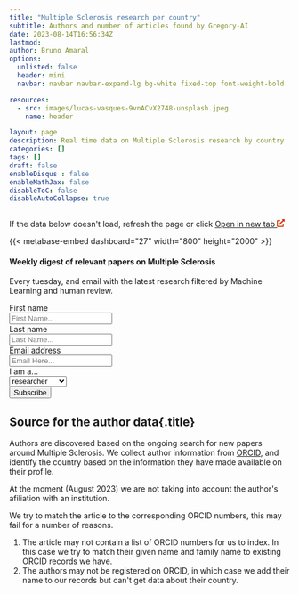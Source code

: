 ```yaml
---
title: "Multiple Sclerosis research per country"
subtitle: Authors and number of articles found by Gregory-AI
date: 2023-08-14T16:56:34Z
lastmod: 
author: Bruno Amaral
options:
  unlisted: false
  header: mini
  navbar: navbar navbar-expand-lg bg-white fixed-top font-weight-bold

resources:
  - src: images/lucas-vasques-9vnACvX2748-unsplash.jpeg
    name: header

layout: page
description: Real time data on Multiple Sclerosis research by country
categories: []
tags: []
draft: false
enableDisqus : false
enableMathJax: false
disableToC: false
disableAutoCollapse: true
---
```


<div class="row justify-content-center align-items-start mb-5 mt-5 p-md-5">
<div class="col-md-8">
<p>If the data below doesn't load, refresh the page or click 
<a href="https://metabase.gregory-ms.com/public/dashboard/ce92fcfa-ed1f-4880-8681-a6286f698216" class="font-weight-bold" target="_blank">Open in new tab <svg xmlns="http://www.w3.org/2000/svg" viewBox="0 0 512 512" style="width:14px; height:auto;" class="">
<path d="M432,320H400a16,16,0,0,0-16,16V448H64V128H208a16,16,0,0,0,16-16V80a16,16,0,0,0-16-16H48A48,48,0,0,0,0,112V464a48,48,0,0,0,48,48H400a48,48,0,0,0,48-48V336A16,16,0,0,0,432,320ZM488,0h-128c-21.37,0-32.05,25.91-17,41l35.73,35.73L135,320.37a24,24,0,0,0,0,34L157.67,377a24,24,0,0,0,34,0L435.28,133.32,471,169c15,15,41,4.5,41-17V24A24,24,0,0,0,488,0Z" fill="#dc3600"></path>
</svg></a>
</p>

{{< metabase-embed dashboard="27" width="800" height="2000" >}}

</div>

  <div class="col-md-4 col-12 justify-content-center ">
    <div class="col-md-12 ml-auto mr-auto">
                <div class="card card-contact card-raised">
                  <form role="form" id="contact-form1" method="post" action="https://api.gregory-ms.com/subscriptions/new/">
                    <div class="card-header text-center px-3">
                      <h4 class="card-title font-weight-bold">Weekly digest of relevant papers on Multiple Sclerosis</h4>
                      <p class="p-3">Every tuesday, and email with the latest research filtered by Machine Learning and human review.</p>
                    </div>
                    <div class="card-body">
                      <div class="row">
                        <div class="col-md-6 pr-2">
                          <label>First name</label>
                          <div class="input-group">
                            <div class="input-group-prepend">
                              <span class="input-group-text pr-2"><i class="now-ui-icons users_circle-08"></i></span>
                            </div>
                            <input type="text" name="first_name" class="form-control" placeholder="First Name..." aria-label="First Name..." autocomplete="given-name">
                          </div>
                        </div>
                        <div class="col-md-6 pl-2">
                          <div class="form-group">
                            <label>Last name</label>
                            <div class="input-group">
                              <div class="input-group-prepend">
                                <span class="input-group-text pr-2"><i class="now-ui-icons text_caps-small"></i></span>
                              </div>
                              <input type="text" name="last_name" class="form-control" placeholder="Last Name..." aria-label="Last Name..." autocomplete="family-name">
                            </div>
                          </div>
                        </div>
                      </div>
                      <div class="form-group">
                        <label>Email address</label>
                        <div class="input-group">
                          <div class="input-group-prepend">
                            <span class="input-group-text pr-2"><i class="now-ui-icons ui-1_email-85"></i></span>
                          </div>
                          <input type="email" name="email" id="email" class="form-control" placeholder="Email Here..." autocomplete="email">
                        </div>
                      </div>
                      <div class="form-group">
                        <label>I am a...</label>
                        <div class="input-group">
                          <select id="profile" name="profile" class="form-control">
                            <option value="researcher">researcher</option>
                            <option value="doctor">doctor</option>
                            <option value="clinical centre">clinical centre</option>
                            <option value="patient">patient</option>
                          </select>
                        </div>
                      </div>
                      <div class="row">
                        <div class="col-md-12 ml-auto mr-auto text-center">
                          <input value="2" name="list" id="list" type="hidden">
                          <button type="submit" class="btn btn-primary btn-round mr-auto ml-auto font-weight-bold">Subscribe</button>
                        </div>
                      </div>
                    </div>
                  </form>
                </div>
              </div>
  </div>
</div>


<div class="row">
<div class="col-8 mx-auto">

## Source for the author data{.title}

Authors are discovered based on the ongoing search for new papers around Multiple Sclerosis. We collect author information from [ORCID](https://orcid.org/), and identify the country based on the information they have made available on their profile.

At the moment (August 2023) we are not taking into account the author's afiliation with an institution.

We try to match the article to the corresponding ORCID numbers, this may fail for a number of reasons.

1. The article may not contain a list of ORCID numbers for us to index. In this case we try to match their given name and family name to existing ORCID records we have.
2. The authors may not be registered on ORCID, in which case we add their name to our records but can't get data about their country.

</div>
</div>